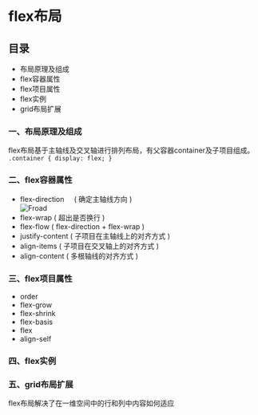 # flex布局

## 目录
* 布局原理及组成
* flex容器属性
* flex项目属性
* flex实例
* grid布局扩展

### 一、布局原理及组成

flex布局基于主轴线及交叉轴进行排列布局，有父容器container及子项目组成。<br>
``
.container {
    display: flex;
}
``

### 二、flex容器属性
* flex-direction      ( 确定主轴线方向 )<br>
![Froad](http://www.ruanyifeng.com/blogimg/asset/2015/bg2015071005.png)
* flex-wrap ( 超出是否换行 )
* flex-flow ( flex-direction + flex-wrap )
* justify-content   ( 子项目在主轴线上的对齐方式 )
* align-items   ( 子项目在交叉轴上的对齐方式 )
* align-content ( 多根轴线的对齐方式 )

### 三、flex项目属性
* order
* flex-grow
* flex-shrink
* flex-basis
* flex
* align-self

### 四、flex实例

### 五、grid布局扩展
flex布局解决了在一维空间中的行和列中内容如何适应


